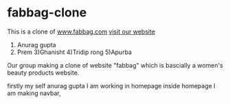 # fabbag-clone
This is a clone of www.fabbag.com
[visit our website](https://itsapurba.github.io/fabbag-clone/)
1) Anurag gupta 
2) Prem 
3)Ghanisht
4)Tridip rong
5)Apurba

Our group making a clone of website "fabbag" which is bascially a women's beauty products website. 

firstly my self anurag gupta I am working in homepage inside homepage I am making navbar, 